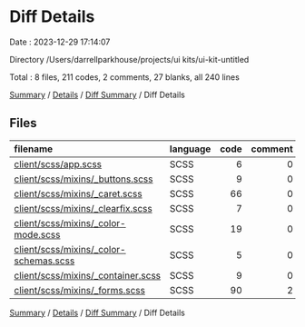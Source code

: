 # Diff Details

Date : 2023-12-29 17:14:07

Directory /Users/darrellparkhouse/projects/ui kits/ui-kit-untitled

Total : 8 files,  211 codes, 2 comments, 27 blanks, all 240 lines

[Summary](results.md) / [Details](details.md) / [Diff Summary](diff.md) / Diff Details

## Files
| filename | language | code | comment | blank | total |
| :--- | :--- | ---: | ---: | ---: | ---: |
| [client/scss/app.scss](/client/scss/app.scss) | SCSS | 6 | 0 | 1 | 7 |
| [client/scss/mixins/_buttons.scss](/client/scss/mixins/_buttons.scss) | SCSS | 9 | 0 | 2 | 11 |
| [client/scss/mixins/_caret.scss](/client/scss/mixins/_caret.scss) | SCSS | 66 | 0 | 9 | 75 |
| [client/scss/mixins/_clearfix.scss](/client/scss/mixins/_clearfix.scss) | SCSS | 7 | 0 | 0 | 7 |
| [client/scss/mixins/_color-mode.scss](/client/scss/mixins/_color-mode.scss) | SCSS | 19 | 0 | 0 | 19 |
| [client/scss/mixins/_color-schemas.scss](/client/scss/mixins/_color-schemas.scss) | SCSS | 5 | 0 | 0 | 5 |
| [client/scss/mixins/_container.scss](/client/scss/mixins/_container.scss) | SCSS | 9 | 0 | 0 | 9 |
| [client/scss/mixins/_forms.scss](/client/scss/mixins/_forms.scss) | SCSS | 90 | 2 | 15 | 107 |

[Summary](results.md) / [Details](details.md) / [Diff Summary](diff.md) / Diff Details